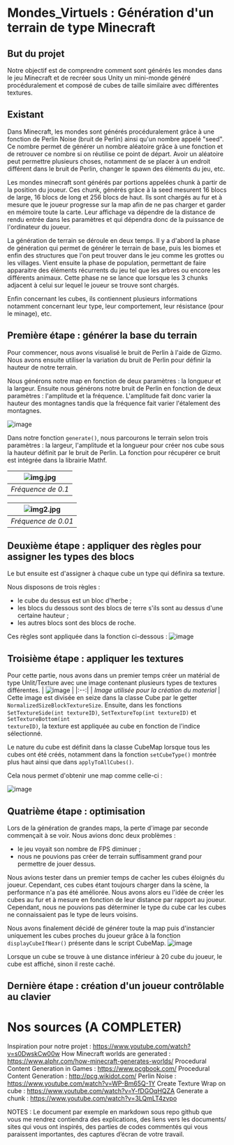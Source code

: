 # Mondes_Virtuels : Génération d'un terrain de type Minecraft

## But du projet
Notre objectif est de comprendre comment sont générés les mondes dans le jeu Minecraft et de recréer sous Unity un mini-monde généré procéduralement et composé 
de cubes de taille similaire avec différentes textures.


## Existant
Dans Minecraft, les mondes sont générés procéduralement grâce à une fonction de Perlin Noise (bruit de Perlin) ainsi qu'un nombre appelé "seed".
Ce nombre permet de générer un nombre aléatoire grâce à une fonction et de retrouver ce nombre si on réutilise ce point de départ. Avoir un aléatoire peut 
permettre plusieurs choses, notamment de se placer à un endroit différent dans le bruit de Perlin, changer le spawn des éléments du jeu, etc. 

Les mondes minecraft sont générés par portions appelées chunk à partir de la position du joueur. Ces chunk, générés grâce à la seed mesurent 16
blocs de large, 16 blocs de long et 256 blocs de haut. Ils sont chargés au fur et à mesure que le joueur progresse sur la map afin de ne pas charger et 
garder en mémoire toute la carte. Leur affichage va dépendre de la distance de rendu entrée dans les paramètres et qui dépendra donc de la puissance de 
l'ordinateur du joueur.

La génération de terrain se déroule en deux temps. Il y a d'abord la phase de génération qui permet de générer le terrain de base, puis les biomes et enfin des
structures que l'on peut trouver dans le jeu comme les grottes ou les villages. Vient ensuite la phase de population, permettant de faire apparaitre des éléments 
récurrents du jeu tel que les arbres ou encore les différents animaux. Cette phase ne se lance que lorsque les 3 chunks adjacent à celui sur lequel le joueur se
trouve sont chargés.

Enfin concernant les cubes, ils contiennent plusieurs informations notamment concernant leur type, leur comportement, leur résistance (pour le minage), etc.


## Première étape : générer la base du terrain
Pour commencer, nous avons visualisé le bruit de Perlin à l'aide de Gizmo. Nous avons ensuite utiliser la variation du bruit de Perlin pour définir la hauteur de notre
terrain.

Nous générons notre map en fonction de deux paramètres : la longueur et la largeur. Ensuite nous générons notre bruit de Perlin en fonction de deux paramètres : l'amplitude
et la fréquence. L'amplitude fait donc varier la hauteur des montagnes tandis que la fréquence fait varier l'étalement des montagnes.

![image](https://github.com/Firrow/Mondes_Virtuels/assets/73218766/64b360b0-5486-4348-9a49-cc24dde3c598)

Dans notre fonction <code>generate()</code>, nous parcourons le terrain selon trois paramètres : la largeur, l'amplitude et la longueur pour créer nos cube sous la hauteur 
définit par le bruit de Perlin. La fonction pour récupérer ce bruit est intégrée dans la librairie Mathf.

| ![img.jpg](https://github.com/Firrow/Mondes_Virtuels/assets/73218766/f5657213-94ea-43ef-abd5-ecfcfef32026) | 
|:--:| 
| *Fréquence de 0.1* |

| ![img2.jpg](https://github.com/Firrow/Mondes_Virtuels/assets/73218766/ad422a87-46f5-49b8-a518-383c5e3a3103) | 
|:--:| 
| *Fréquence de 0.01* |


## Deuxième étape : appliquer des règles pour assigner les types des blocs
Le but ensuite est d'assigner à chaque cube un type qui définira sa texture.

Nous disposons de trois règles :
- le cube du dessus est un bloc d'herbe ;
- les blocs du dessous sont des blocs de terre s'ils sont au dessus d'une certaine hauteur ;
- les autres blocs sont des blocs de roche.

Ces règles sont appliquée dans la fonction ci-dessous :
![image](https://github.com/Firrow/Mondes_Virtuels/assets/73218766/2af0d19e-1bd3-4ad7-be6f-ac7537da11fe)


## Troisième étape : appliquer les textures
Pour cette partie, nous avons dans un premier temps créer un matérial de type Unlit/Texture avec une image contenant plusieurs types de textures différentes.
| ![image](https://github.com/Firrow/Mondes_Virtuels/assets/73218766/c6e3302a-2f15-4837-864c-cb15a2383ad0) | 
|:--:| 
| *Image utilisée pour la création du material* |
Cette image est divisée en seize dans la classe Cube par le getter <code>NormalizedSizeBlockTextureSize</code>. Ensuite, dans les fonctions <code>SetTextureSide(int textureID)</code>,
<code>SetTextureTop(int textureID)</code> et <code>SetTextureBottom(int textureID)</code>, la texture est appliquée au cube en fonction de l'indice sélectionné.

Le nature du cube est définit dans la classe CubeMap lorsque tous les cubes ont été créés, notamment dans la fonction <code>setCubeType()</code> montrée plus haut
ainsi que dans <code>applyToAllCubes()</code>.

Cela nous permet d'obtenir une map comme celle-ci :

![image](https://github.com/Firrow/Mondes_Virtuels/assets/73218766/3489abbe-2de9-4b5c-ab3d-9c3074478fa7)


## Quatrième étape : optimisation
Lors de la génération de grandes maps, la perte d'image par seconde commençait à se voir. Nous avions donc deux problèmes :
- le jeu voyait son nombre de FPS diminuer ;
- nous ne pouvions pas créer de terrain suffisamment grand pour permettre de jouer dessus.

Nous avions tester dans un premier temps de cacher les cubes éloignés du joueur. Cependant, ces cubes étant toujours charger dans la scène, la performance n'a pas été améliorée.
Nous avons alors eu l'idée de créer les cubes au fur et à mesure en fonction de leur distance par rapport au joueur. Cependant, nous ne pouvions pas déterminer le type du cube car
les cubes ne connaissaient pas le type de leurs voisins.

Nous avons finalement décidé de générer toute la map puis d'instancier uniquement les cubes proches du joueur grâce à la fonction <code>displayCubeIfNear()</code> présente dans le 
script CubeMap.
![image](https://github.com/Firrow/Mondes_Virtuels/assets/73218766/ef5d449b-1772-43e2-b2d3-62279348446c)

Lorsque un cube se trouve à une distance inférieur à 20 cube du joueur, le cube est affiché, sinon il reste caché.


## Dernière étape : création d'un joueur contrôlable au clavier




# Nos sources (A COMPLETER)
Inspiration pour notre projet : https://www.youtube.com/watch?v=s0DwskCw00w
How Minecraft worlds are generated : https://www.alphr.com/how-minecraft-generates-worlds/
Procedural Content Generation in Games : https://www.pcgbook.com/
Procedural Content Generation : http://pcg.wikidot.com/
Perlin Noise : https://www.youtube.com/watch?v=WP-Bm65Q-1Y
Create Texture Wrap on cube : https://www.youtube.com/watch?v=Y-fDGOqHQZA
Generate a chunk : https://www.youtube.com/watch?v=3LQmLT4zvpo


NOTES :
Le document par exemple en markdown sous repo github que vous me rendrez contiendra 
des explications, 
des liens vers les documents/ sites qui vous ont inspirés, 
des parties de codes commentés qui vous paraissent importantes, 
des captures d’écran de votre travail.
